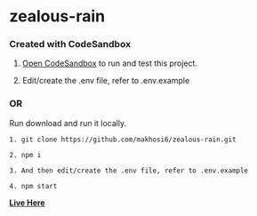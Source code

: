 # zealous-rain

### Created with CodeSandbox

1. [Open CodeSandbox](https://codesandbox.io/s/github/makhosi6/zealous-rain) to run and test this project.

2. Edit/create the .env file, refer to .env.example

### OR

Run download and run it locally. 

```
1. git clone https://github.com/makhosi6/zealous-rain.git

2. npm i

3. And then edit/create the .env file, refer to .env.example

4. npm start
```

**[Live Here]()**